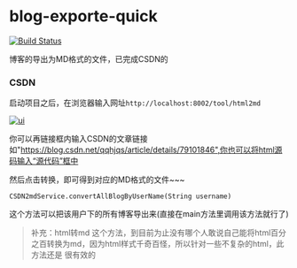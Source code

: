 # blog-exporte-quick

[![Build Status](https://travis-ci.org/vector4wang/blog-export-quick.svg?branch=master)](https://travis-ci.org/vector4wang/blog-export-quick)

博客的导出为MD格式的文件，已完成CSDN的


### CSDN
启动项目之后，在浏览器输入网址`http://localhost:8002/tool/html2md`

[![ui](https://i.loli.net/2018/06/12/5b1f895d4f4fb.png)](https://i.loli.net/2018/06/12/5b1f895d4f4fb.png)

你可以再链接框内输入CSDN的文章链接如"https://blog.csdn.net/qqhjqs/article/details/79101846",你也可以将html源码输入“源代码”框中

然后点击转换，即可得到对应的MD格式的文件~~~

`CSDN2mdService.convertAllBlogByUserName(String username)` 

这个方法可以把该用户下的所有博客导出来(直接在main方法里调用该方法就行了)

>补充：html转md 这个方法，到目前为止没有哪个人敢说自己能将html百分之百转换为md，因为html样式千奇百怪，所以针对一些不复杂的html，此方法还是
很有效的
